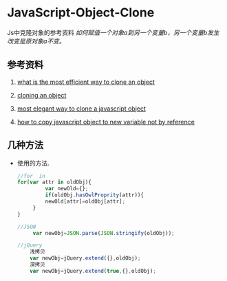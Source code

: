 # JavaScript-Object-Clone
Js中克隆对象的参考资料
*如何赋值一个对象a到另一个变量b，另一个变量b发生改变是原对象a不变。*

## 参考资料

   1. [what is the most efficient way to clone an object](http://stackoverflow.com/questions/122102/what-is-the-most-efficient-way-to-clone-an-object/5344074#534407)

   1. [cloning an object](http://web.archive.org/web/20140328224025/http://jsperf.com/cloning-an-object/2)

   1. [most elegant way to clone a javascript object](http://stackoverflow.com/questions/728360/most-elegant-way-to-clone-a-javascript-object)

   1. [how to copy javascript object to new variable not by reference](http://stackoverflow.com/questions/18359093/how-to-copy-javascript-object-to-new-variable-not-by-reference)

## 几种方法

  - 使用的方法.

    ```javascript
    //for  in
	for(var attr in oldObj){
		     var newOld={};
		     if(oldObj.hasOwlProprity(attr)){
		     newOld[attr]=oldObj[attr];
	     }
    }

	//JSON
	     var newObj=JSON.parse(JSON.stringify(oldObj));

	//jQuery
		浅拷贝
		var newObj=jQuery.extend({},oldObj);
		深拷贝
		var newObj=jQuery.extend(true,{},oldObj);
    ```

